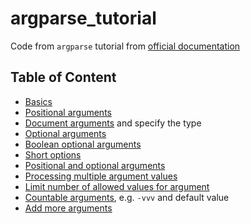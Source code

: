 # argparse_tutorial

Code from `argparse` tutorial from [official documentation](https://docs.python.org/3/howto/argparse.html)

## Table of Content

- [Basics](examples/basics.py)
- [Positional arguments](examples/positional_arguments.py)
- [Document arguments](examples/document_arguments.py) and specify the type
- [Optional arguments](examples/optional_arguments.py)
- [Boolean optional arguments](examples/optional_arguments.py)
- [Short options](examples/short_options.py)
- [Positional and optional arguments](examples/positional_and_optional.py)
- [Processing multiple argument values](examples/process_different_arg_values.py)
- [Limit number of allowed values for argument](examples/strict_set_of_args_values.py)
- [Countable arguments](examples/countable_arguments.py), e.g. `-vvv` and default value
- [Add more arguments](examples/more_arguments.py)
